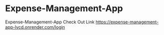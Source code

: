 # Expense-Management-App

Expense-Management-App Check Out Link
https://expense-management-app-lvcd.onrender.com/login

